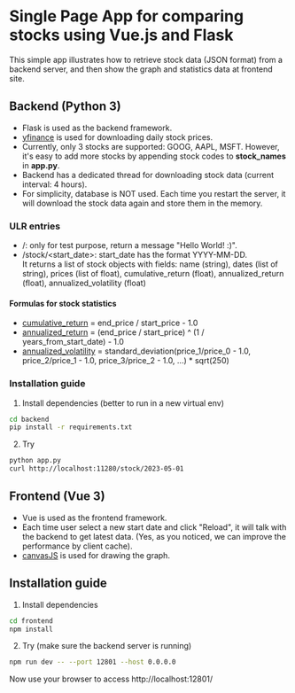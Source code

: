 # Single Page App for comparing stocks using Vue.js and Flask

This simple app illustrates how to retrieve stock data (JSON format) from a backend server, and then show the graph and statistics data at frontend site. 


## Backend (Python 3)

* Flask is used as the backend framework.  
* [yfinance](https://github.com/ranaroussi/yfinance) is used for downloading daily stock prices.  
* Currently, only 3 stocks are supported: GOOG, AAPL, MSFT. However, it's easy to add more stocks by appending stock codes to **stock_names** in **app.py**.  
* Backend has a dedicated thread for downloading stock data (current interval: 4 hours).
* For simplicity, database is NOT used. Each time you restart the server, it will download the stock data again and store them in the memory.

### ULR entries
* /: only for test purpose, return a message "Hello World! :)".
* /stock/<start_date>: start_date has the format YYYY-MM-DD.  
  It returns a list of stock objects with fields: name (string), dates (list of string), prices (list of float), cumulative_return (float), annualized_return (float), annualized_volatility (float)

#### Formulas for stock statistics
* [cumulative_return](https://www.investopedia.com/terms/c/cumulativereturn.asp) = end_price / start_price - 1.0
* [annualized_return](https://www.investopedia.com/terms/a/annual-return.asp) = (end_price / start_price) ^ (1 / years_from_start_date) - 1.0
* [annualized_volatility](https://www.fool.com/knowledge-center/how-to-calculate-annualized-volatility.aspx) = standard_deviation(price_1/price_0 - 1.0, price_2/price_1 - 1.0, price_3/price_2 - 1.0, ...) * sqrt(250)

### Installation guide

1. Install dependencies (better to run in a new virtual env)
```sh
cd backend
pip install -r requirements.txt
```

2. Try
```sh
python app.py
curl http://localhost:11280/stock/2023-05-01
```




## Frontend (Vue 3)

* Vue is used as the frontend framework.
* Each time user select a new start date and click "Reload", it will talk with the backend to get latest data. (Yes, as you noticed, we can improve the performance by client cache).
* [canvasJS](https://canvasjs.com/) is used for drawing the graph.


## Installation guide

1. Install dependencies
```sh
cd frontend
npm install
```

2. Try (make sure the backend server is running)
```sh
npm run dev -- --port 12801 --host 0.0.0.0
```
Now use your browser to access http://localhost:12801/


